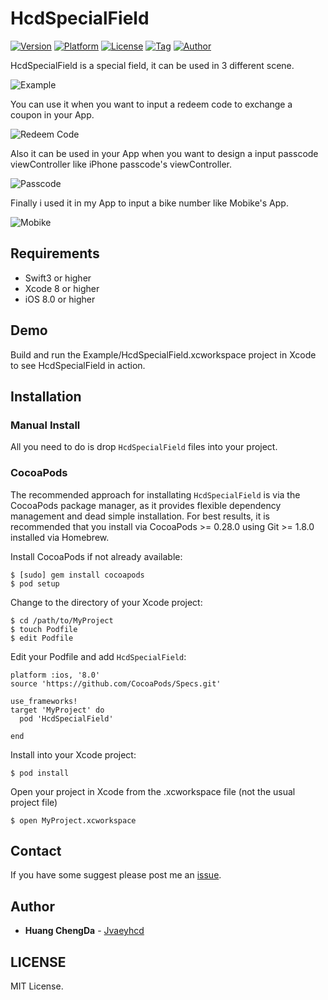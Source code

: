 # HcdSpecialField

[![Version](https://img.shields.io/cocoapods/v/HcdSpecialField.svg?style=flat)](http://cocoapods.org/pods/HcdSpecialField)
[![Platform](https://img.shields.io/cocoapods/p/HcdSpecialField.svg)](http://cocoapods.org/pods/HcdSpecialField)
[![License](https://img.shields.io/github/license/Jvaeyhcd/HcdSpecialField.svg)](http://cocoapods.org/pods/HcdSpecialField)
[![Tag](https://img.shields.io/github/tag/Jvaeyhcd/HcdSpecialField.svg
)](http://cocoapods.org/pods/HcdSpecialField)
[![Author](https://img.shields.io/badge/author-Jvaeyhcd-f07c3d.svg)](http://www.jvaeyhcd.cc)

HcdSpecialField is a special field, it can be used in 3 different scene.

![Example](https://github.com/Jvaeyhcd/HcdSpecialField/blob/master/images/example.gif?raw=true)

You can use it when you want to input a redeem code to exchange a coupon in your App.

![Redeem Code](https://github.com/Jvaeyhcd/HcdSpecialField/blob/master/images/redeem_code.png?raw=true)

Also it can be used in your App when you want to design a input passcode viewController like iPhone passcode's viewController.

![Passcode](https://github.com/Jvaeyhcd/HcdSpecialField/blob/master/images/passcode.png?raw=true)

Finally i used it in my App to input a bike number like Mobike's App.

![Mobike](https://github.com/Jvaeyhcd/HcdSpecialField/blob/master/images/mobike_number.png?raw=true)

## Requirements
* Swift3 or higher
* Xcode 8 or higher
* iOS 8.0 or higher

## Demo
Build and run the Example/HcdSpecialField.xcworkspace project in Xcode to see HcdSpecialField in action.

## Installation

### Manual Install
All you need to do is drop `HcdSpecialField` files into your project.

### CocoaPods
The recommended approach for installating `HcdSpecialField` is via the CocoaPods package manager, as it provides flexible dependency management and dead simple installation. For best results, it is recommended that you install via CocoaPods >= 0.28.0 using Git >= 1.8.0 installed via Homebrew.

Install CocoaPods if not already available:
```
$ [sudo] gem install cocoapods
$ pod setup
```
Change to the directory of your Xcode project:
```
$ cd /path/to/MyProject
$ touch Podfile
$ edit Podfile
```
Edit your Podfile and add `HcdSpecialField`:
```
platform :ios, '8.0'
source 'https://github.com/CocoaPods/Specs.git'

use_frameworks!
target 'MyProject' do
  pod 'HcdSpecialField'

end
```
Install into your Xcode project:
```
$ pod install
```
Open your project in Xcode from the .xcworkspace file (not the usual project file)
```
$ open MyProject.xcworkspace
```

## Contact
If you have some suggest please post me an [issue](https://github.com/Jvaeyhcd/HcdSpecialField/issues/new).

## Author
* **Huang ChengDa** - [Jvaeyhcd](https://jvaeyhcd.github.io/)

## LICENSE

MIT License.
